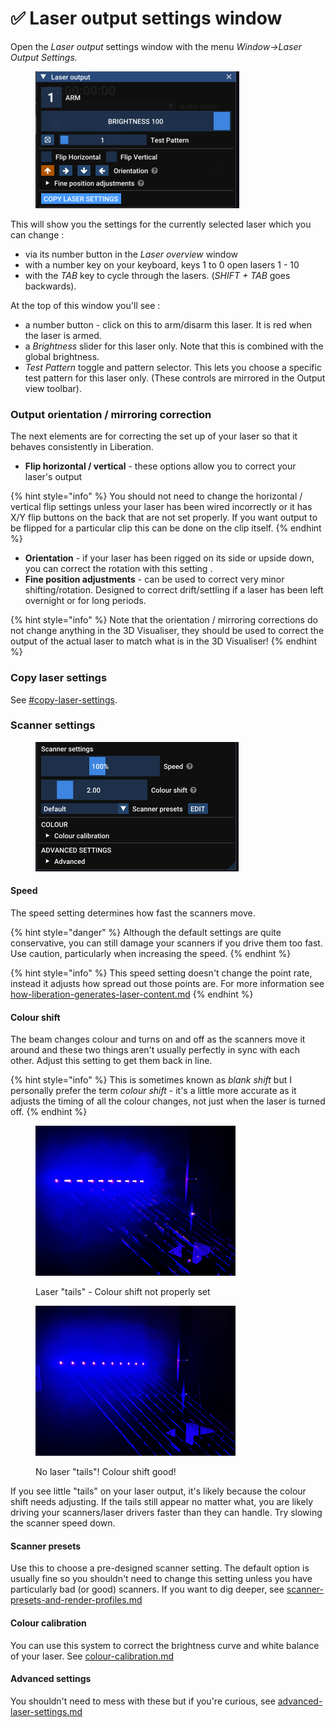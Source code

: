 # ✅ Laser output settings window

Open the _Laser output_ settings window with the menu _Window->Laser Output Settings._&#x20;

<figure><img src="../../.gitbook/assets/Copy Laser Setting in Laser Ouput.png" alt="" width="326"><figcaption></figcaption></figure>

This will show you the settings for the currently selected laser which you can change :&#x20;

* via its number button in the _Laser overview_ window&#x20;
* with a number key on your keyboard, keys 1 to 0 open lasers 1 - 10
* with the _TAB_ key to cycle through the lasers. (_SHIFT + TAB_ goes backwards).&#x20;

At the top of this window you'll see :&#x20;

* a number button - click on this to arm/disarm this laser. It is red when the laser is armed.&#x20;
* a _Brightness_ slider for this laser only. Note that this is combined with the global brightness.
* _Test Pattern_ toggle and pattern selector. This lets you choose a specific test pattern for this laser only. (These controls are mirrored in the Output view toolbar).&#x20;

### Output orientation / mirroring correction

The next elements are for correcting the set up of your laser so that it behaves consistently in Liberation.&#x20;

* **Flip horizontal / vertical** - these options allow you to correct your laser's output

{% hint style="info" %}
You should not need to change the horizontal / vertical flip settings unless your laser has been wired incorrectly or it has X/Y flip buttons on the back that are not set properly. If you want output to be flipped for a particular clip this can be done on the clip itself.&#x20;
{% endhint %}

* **Orientation** - if your laser has been rigged on its side or upside down, you can correct the rotation with this setting .
* **Fine position adjustments** - can be used to correct very minor shifting/rotation. Designed to correct drift/settling if a laser has been left overnight or for long periods.&#x20;

{% hint style="info" %}
Note that the orientation / mirroring corrections do not change anything in the 3D Visualiser, they should be used to correct the output of the actual laser to match what is in the 3D Visualiser!&#x20;
{% endhint %}

### Copy laser settings

See [#copy-laser-settings](./#copy-laser-settings "mention").

### Scanner settings

<figure><img src="../../.gitbook/assets/Laser output scanner settings.png" alt=""><figcaption></figcaption></figure>

#### **Speed**

The speed setting determines how fast the scanners move.

{% hint style="danger" %}
Although the default settings are quite conservative, you can still damage your scanners if you drive them too fast. Use caution, particularly when increasing the speed.&#x20;
{% endhint %}

{% hint style="info" %}
This speed setting doesn't change the point rate, instead it adjusts how spread out those points are. For more information see [how-liberation-generates-laser-content.md](../../advanced/how-liberation-generates-laser-content.md "mention")
{% endhint %}

#### **Colour shift**

The beam changes colour and turns on and off as the scanners move it around and these two things aren't usually perfectly in sync with each other. Adjust this setting to get them back in line.&#x20;

{% hint style="info" %}
This is sometimes known as _blank shift_ but I personally prefer the term _colour shift_ - it's a little more accurate as it adjusts the timing of all the colour changes, not just when the laser is turned off.&#x20;
{% endhint %}

<div><figure><img src="../../.gitbook/assets/Colour shift tails.jpeg" alt="" width="320"><figcaption><p>Laser "tails" - Colour shift not properly set</p></figcaption></figure> <figure><img src="../../.gitbook/assets/Colour shift no tails.jpeg" alt="" width="320"><figcaption><p>No laser "tails"! Colour shift good!</p></figcaption></figure></div>

If you see little "tails" on your laser output, it's likely because the colour shift needs adjusting. If the tails still appear no matter what, you are likely driving your scanners/laser drivers faster than they can handle. Try slowing the scanner speed down.&#x20;

#### Scanner presets

Use this to choose a pre-designed scanner setting. The default option is usually fine so you shouldn't need to change this setting unless you have particularly bad (or good) scanners. If you want to dig deeper, see [scanner-presets-and-render-profiles.md](../../advanced/scanner-presets-and-render-profiles.md "mention")

#### Colour calibration

You can use this system to correct the brightness curve and white balance of your laser. See [colour-calibration.md](../../advanced/colour-calibration.md "mention")

#### Advanced settings

You shouldn't need to mess with these but if you're curious, see [advanced-laser-settings.md](../../advanced/advanced-laser-settings.md "mention")

